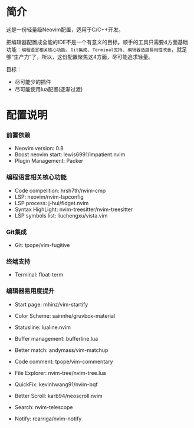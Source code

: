 # 简介

这是一份轻量级Neovim配置，适用于C/C++开发。

把编辑器配置成全能的IDE不是一个有意义的目标。顺手的工具只需要4方面基础功能：`编程语言相关核心功能`、`Git集成`、`Terminal支持`、`编辑器适度易用性改善`，就足够“生产力”了，所以，这份配置聚焦这4方面，尽可能追求轻量。

目标：
* 尽可能少的插件
* 尽可能使用lua配置(逐渐过渡)


# 配置说明
### 前置依赖
+ Neovim version: 0.8
+ Boost neovim start: lewis6991/impatient.nvim
+ Plugin Management: Packer

### 编程语言相关核心功能

+ Code compelition: hrsh7th/nvim-cmp
+ LSP: neovim/nvim-lspconfig
+ LSP process: j-hui/fidget.nvim
+ Syntax HighLight: nvim-treesitter/nvim-treesitter
+ LSP symbols list: liuchengxu/vista.vim

### Git集成
+ Git: tpope/vim-fugitive

### 终端支持
+ Terminal: float-term

### 编辑器易用度提升
+ Start page: mhinz/vim-startify
+ Color Scheme: sainnhe/gruvbox-material
+ Statusline: lualine.nvim
+ Buffer management: bufferline.lua
+ Better match: andymass/vim-matchup
+ Code comment: tpope/vim-commentary

+ File Explorer: nvim-tree/nvim-tree.lua
+ QuickFix: kevinhwang91/nvim-bqf
+ Better Scroll: karb94/neoscroll.nvim
+ Search: nvim-telescope
+ Notify: rcarriga/nvim-notify



